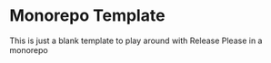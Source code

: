 # Monorepo Template

This is just a blank template to play around with Release Please in a monorepo
